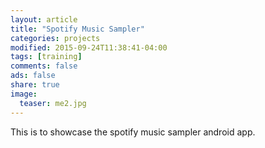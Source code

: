 ```yaml
---
layout: article
title: "Spotify Music Sampler"
categories: projects
modified: 2015-09-24T11:38:41-04:00
tags: [training]
comments: false
ads: false
share: true
image:
  teaser: me2.jpg
---
```


This is to showcase the spotify music sampler android app.


